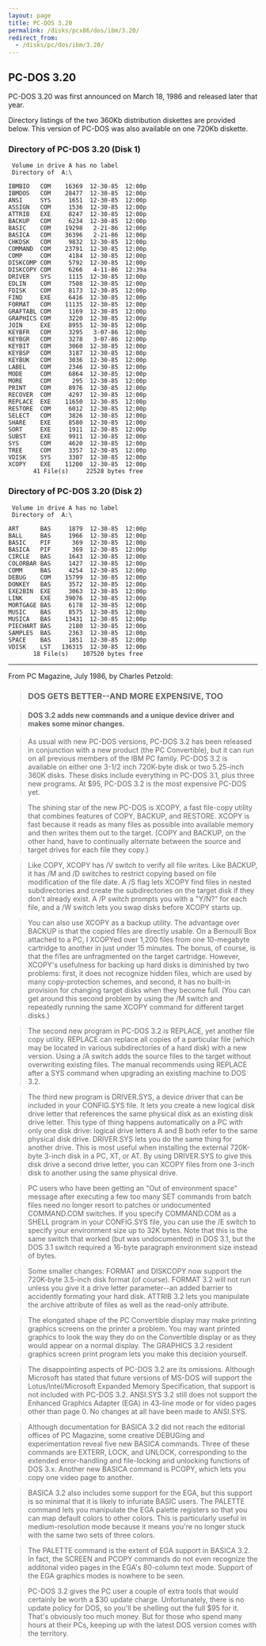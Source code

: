 ```yaml
---
layout: page
title: PC-DOS 3.20
permalink: /disks/pcx86/dos/ibm/3.20/
redirect_from:
  - /disks/pc/dos/ibm/3.20/
---
```


PC-DOS 3.20
---

PC-DOS 3.20 was first announced on March 18, 1986 and released later that year.

Directory listings of the two 360Kb distribution diskettes are provided below.  This version of PC-DOS was also
available on one 720Kb diskette.

### Directory of PC-DOS 3.20 (Disk 1)

	 Volume in drive A has no label
	 Directory of  A:\
	
	IBMBIO   COM    16369  12-30-85  12:00p
	IBMDOS   COM    28477  12-30-85  12:00p
	ANSI     SYS     1651  12-30-85  12:00p
	ASSIGN   COM     1536  12-30-85  12:00p
	ATTRIB   EXE     8247  12-30-85  12:00p
	BACKUP   COM     6234  12-30-85  12:00p
	BASIC    COM    19298   2-21-86  12:00p
	BASICA   COM    36396   2-21-86  12:00p
	CHKDSK   COM     9832  12-30-85  12:00p
	COMMAND  COM    23791  12-30-85  12:00p
	COMP     COM     4184  12-30-85  12:00p
	DISKCOMP COM     5792  12-30-85  12:00p
	DISKCOPY COM     6266   4-11-86  12:39a
	DRIVER   SYS     1115  12-30-85  12:00p
	EDLIN    COM     7508  12-30-85  12:00p
	FDISK    COM     8173  12-30-85  12:00p
	FIND     EXE     6416  12-30-85  12:00p
	FORMAT   COM    11135  12-30-85  12:00p
	GRAFTABL COM     1169  12-30-85  12:00p
	GRAPHICS COM     3220  12-30-85  12:00p
	JOIN     EXE     8955  12-30-85  12:00p
	KEYBFR   COM     3295   3-07-86  12:00p
	KEYBGR   COM     3278   3-07-86  12:00p
	KEYBIT   COM     3060  12-30-85  12:00p
	KEYBSP   COM     3187  12-30-85  12:00p
	KEYBUK   COM     3036  12-30-85  12:00p
	LABEL    COM     2346  12-30-85  12:00p
	MODE     COM     6864  12-30-85  12:00p
	MORE     COM      295  12-30-85  12:00p
	PRINT    COM     8976  12-30-85  12:00p
	RECOVER  COM     4297  12-30-85  12:00p
	REPLACE  EXE    11650  12-30-85  12:00p
	RESTORE  COM     6012  12-30-85  12:00p
	SELECT   COM     3826  12-30-85  12:00p
	SHARE    EXE     8580  12-30-85  12:00p
	SORT     EXE     1911  12-30-85  12:00p
	SUBST    EXE     9911  12-30-85  12:00p
	SYS      COM     4620  12-30-85  12:00p
	TREE     COM     3357  12-30-85  12:00p
	VDISK    SYS     3307  12-30-85  12:00p
	XCOPY    EXE    11200  12-30-85  12:00p
	       41 File(s)     22528 bytes free

### Directory of PC-DOS 3.20 (Disk 2)

	 Volume in drive A has no label
	 Directory of  A:\
	
	ART      BAS     1879  12-30-85  12:00p
	BALL     BAS     1966  12-30-85  12:00p
	BASIC    PIF      369  12-30-85  12:00p
	BASICA   PIF      369  12-30-85  12:00p
	CIRCLE   BAS     1643  12-30-85  12:00p
	COLORBAR BAS     1427  12-30-85  12:00p
	COMM     BAS     4254  12-30-85  12:00p
	DEBUG    COM    15799  12-30-85  12:00p
	DONKEY   BAS     3572  12-30-85  12:00p
	EXE2BIN  EXE     3063  12-30-85  12:00p
	LINK     EXE    39076  12-30-85  12:00p
	MORTGAGE BAS     6178  12-30-85  12:00p
	MUSIC    BAS     8575  12-30-85  12:00p
	MUSICA   BAS    13431  12-30-85  12:00p
	PIECHART BAS     2180  12-30-85  12:00p
	SAMPLES  BAS     2363  12-30-85  12:00p
	SPACE    BAS     1851  12-30-85  12:00p
	VDISK    LST   136315  12-30-85  12:00p
	       18 File(s)    107520 bytes free

---

From PC Magazine, July 1986, by Charles Petzold:

> ### DOS GETS BETTER--AND MORE EXPENSIVE, TOO

> #### DOS 3.2 adds new commands and a unique device driver and makes some minor changes.

> As usual with new PC-DOS versions, PC-DOS 3.2 has been released in conjunction with a new product (the PC
Convertible), but it can run on all previous members of the IBM PC family. PC-DOS 3.2 is available on either one
3-1/2 inch 720K-byte disk or two 5.25-inch 360K disks. These disks include everything in PC-DOS 3.1, plus three new
programs. At $95, PC-DOS 3.2 is the most expensive PC-DOS yet.

> The shining star of the new PC-DOS is XCOPY, a fast file-copy utility that combines features of COPY, BACKUP,
and RESTORE. XCOPY is fast because it reads as many files as possible into available memory and then writes them
out to the target. (COPY and BACKUP, on the other hand, have to continually alternate between the source and target
drives for each file they copy.)

> Like COPY, XCOPY has /V switch to verify all file writes. Like BACKUP, it has /M and /D switches to restrict copying
based on file modification of the file date. A /S flag lets XCOPY find files in nested subdirectories and create the
subdirectories on the target disk if they don't already exist. A /P switch prompts you with a "Y/N?" for each file,
and a /W switch lets you swap disks before XCOPY starts up.

> You can also use XCOPY as a backup utility. The advantage over BACKUP is that the copied files are directly usable.
On a Bernoulli Box attached to a PC, I XCOPYed over 1,200 files from one 10-megabyte cartridge to another in just under
15 minutes. The bonus, of course, is that the fi1es are unfragmented on the target cartridge. However, XCOPY's
usefulness for backing up hard disks is diminished by two problems: first, it does not recognize hidden files, which
are used by many copy-protection schemes, and second, it has no built-in provision for changing target disks when they
become full. (You can get around this second problem by using the /M switch and repeatedly running the same XCOPY
command for different target disks.)

> The second new program in PC-DOS 3.2 is REPLACE, yet another file copy utility. REPLACE can replace all copies
of a particular file (which may be located in various subdirectories of a hard disk) with a new version. Using a /A
switch adds the source files to the target without overwriting existing files. The manual recommends using REPLACE
after a SYS command when upgrading an existing machine to DOS 3.2.

> The third new program is DRIVER.SYS, a device driver that can be included in your CONFIG.SYS file. It lets you create
a new logical disk drive letter that references the same physical disk as an existing disk drive letter. This type of
thing happens automatically on a PC with only one disk drive: logical drive letters A and B both refer to the same
physical disk drive. DRIVER.SYS lets you do the same thing for another drive. This is most useful when installing the
external 720K-byte 3-inch disk in a PC, XT, or AT. By using DRIVER.SYS to give this disk drive a second drive letter,
you can XCOPY files from one 3-inch disk to another using the same physical drive.

> PC users who have been getting an "Out of environment space" message after executing a few too many SET commands
from batch files need no longer resort to patches or undocumented COMMAND.COM switches. If you specify COMMAND.COM
as a SHELL program in your CONFIG.SYS file, you can use the /E switch to specify your environment size up to 32K bytes.
Note that this is the same switch that worked (but was undocumented) in DOS 3.1, but the DOS 3.1 switch required a
16-byte paragraph environment size instead of bytes.

> Some smaller changes: FORMAT and DISKCOPY now support the 720K-byte 3.5-inch disk format (of course).
FORMAT 3.2 will not run unless you give it a drive letter parameter--an added barrier to accidently formating your
hard disk. ATTRIB 3.2 lets you manipulate the archive attribute of files as well as the read-only attribute.

> The elongated shape of the PC Convertible display may make printing graphics screens on the printer a problem.
You may want printed graphics to look the way they do on the Convertible display or as they would appear on a normal
display. The GRAPHICS 3.2 resident graphics screen print program lets you make this decision yourself.

> The disappointing aspects of PC-DOS 3.2 are its omissions. Although Microsoft has stated that future versions of
MS-DOS will support the Lotus/lntel/Microsoft Expanded Memory Specification, that support is not included with PC-DOS
3.2. ANSI.SYS 3.2 still does not support the Enhanced Graphics Adapter (EGA) in 43-line mode or for video pages other
than page 0. No changes at all have been made to ANSI.SYS.

> Although documentation for BASICA 3.2 did not reach the editorial offices of PC Magazine, some creative
DEBUGing and experimentation reveal five new BASICA commands. Three of these commands are EXTERR, LOCK, and UNLOCK,
corresponding to the extended error-handling and file-locking and unlocking functions of DOS 3.x. Another new BASICA
command is PCOPY, which lets you copy one video page to another.

> BASICA 3.2 also includes some support for the EGA, but this support is so minimal that it is likely to infuriate
BASIC users. The PALETTE command lets you manipulate the EGA palette registers so that you can map default colors to
other colors. This is particularly useful in medium-resolution mode because it means you're no longer stuck with the
same two sets of three colors.

> The PALETTE command is the extent of EGA support in BASICA 3.2. In fact, the SCREEN and PCOPY commands do not even
recognize the additonal video pages in the EGA's 80-column text mode. Support of the EGA graphics modes is nowhere to
be seen.

> PC-DOS 3.2 gives the PC user a couple of extra tools that would certainly be worth a $30 update charge.
Unfortunately, there is no update policy for DOS, so you'll be shelling out the full $95 for it. That's obviously too
much money. But for those who spend many hours at their PCs, keeping up with the latest DOS version comes with the
territory.

